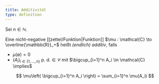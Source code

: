 ```yaml
---
title: Additivität
type: definition
---
```


Sei $n \in \mathbb{N}$.

Eine nicht-negative [[zettel/Funktion|Funktion]] $\mu : \mathcal{C} \to \overline{\mathbb{R}}_+$ heißt *(endlich) additiv*, falls
- $\mu(\emptyset) = 0$
- $(A_i)_{i \in \{1, \dots, n\}} \text{ p. d.} \in \mathcal{C}$ mit $\bigcup_{i=1}^n A_i \in \mathcal{C} \implies$

$$
	\mu\left( \bigcup_{i=1}^n A_i \right) = \sum_{i=1}^n \mu(A_i)
$$